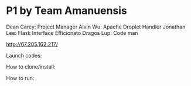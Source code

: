 # P1 by Team Amanuensis

Dean Carey: Project Manager
Alvin Wu: Apache Droplet Handler
Jonathan Lee: Flask Interface Efficionato
Dragos Lup: Code man

http://67.205.162.217/

Launch codes: 

How to clone/install:

How to run:

